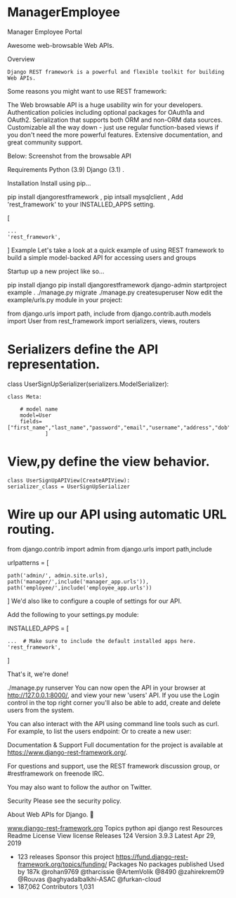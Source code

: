 # ManagerEmployee
Manager Employee Portal

Awesome web-browsable Web APIs.

Overview

    Django REST framework is a powerful and flexible toolkit for building Web APIs.

Some reasons you might want to use REST framework:

The Web browsable API is a huge usability win for your developers.
Authentication policies including optional packages for OAuth1a and OAuth2.
Serialization that supports both ORM and non-ORM data sources.
Customizable all the way down - just use regular function-based views if you don't need the more powerful features.
Extensive documentation, and great community support.


Below: Screenshot from the browsable API



Requirements
Python (3.9)
Django (3.1)
.

Installation
Install using pip...


pip install djangorestframework ,
pip intsall mysqlclient ,
Add 'rest_framework' to your INSTALLED_APPS setting.



 [
    
    ...
    'rest_framework',
]
Example
Let's take a look at a quick example of using REST framework to build a simple model-backed API for accessing users and groups



Startup up a new project like so...

pip install django
pip install djangorestframework
django-admin startproject example .
./manage.py migrate
./manage.py createsuperuser
Now edit the example/urls.py module in your project:

from django.urls import path, include
from django.contrib.auth.models import User
from rest_framework import serializers,  views, routers

# Serializers define the API representation.


class UserSignUpSerializer(serializers.ModelSerializer):
    
    class Meta:
    
        # model name
        model=User
        fields=["first_name","last_name","password","email","username","address","dob","company",
                ]
                
# View,py define the view behavior.
    
    class UserSignUpAPIView(CreateAPIView):
    serializer_class = UserSignUpSerializer






# Wire up our API using automatic URL routing.

from django.contrib import admin
from django.urls import path,include



urlpatterns = [
    
    path('admin/', admin.site.urls),
    path('manager/',include('manager_app.urls')),
    path('employee/',include('employee_app.urls'))
]
We'd also like to configure a couple of settings for our API.

Add the following to your settings.py module:



INSTALLED_APPS = [
    
    ...  # Make sure to include the default installed apps here.
    'rest_framework',
]

That's it, we're done!

./manage.py runserver
You can now open the API in your browser at http://127.0.0.1:8000/, and view your new 'users' API. If you use the Login control in the top right corner you'll also be able to add, create and delete users from the system.

You can also interact with the API using command line tools such as curl. For example, to list the users endpoint:
Or to create a new user:


Documentation & Support
Full documentation for the project is available at https://www.django-rest-framework.org/.

For questions and support, use the REST framework discussion group, or #restframework on freenode IRC.

You may also want to follow the author on Twitter.

Security
Please see the security policy.

About
Web APIs for Django. 🎸

www.django-rest-framework.org
Topics
python api django rest
Resources
 Readme
License
 View license
Releases 124
Version 3.9.3
Latest
Apr 29, 2019
+ 123 releases
Sponsor this project
https://fund.django-rest-framework.org/topics/funding/
Packages
No packages published
Used by 187k
@rohan9769
@tharcissie
@ArtemVolik
@8490
@zahirekrem09
@Rouvas
@aghyadalbalkhi-ASAC
@furkan-cloud
+ 187,062
Contributors 1,031
